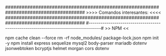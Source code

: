 #####################################################################################
					>>>>	Comandos interesantes:	<<<<
#####################################################################################
#------------------------------------------------------------------------------------#
	>> NPM <<

npm cache clean --force
rm -rf node_modules/ package-lock.json
npm init -y
npm install express sequelize mysql2 body-parser mariadb dotenv jsonwebtoken bcryptjs helmet morgan cors dotenv

